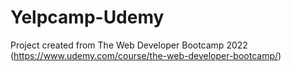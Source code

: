 # Yelpcamp-Udemy
Project created from The Web Developer Bootcamp 2022 (https://www.udemy.com/course/the-web-developer-bootcamp/)
